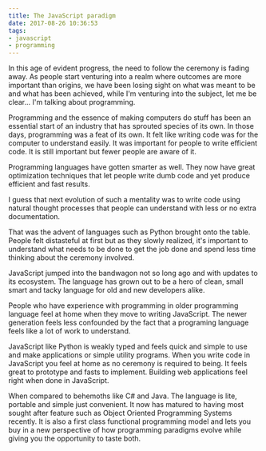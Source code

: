 ```yaml
---
title: The JavaScript paradigm
date: 2017-08-26 10:36:53
tags:
- javascript
- programming
---
```


In this age of evident progress, the need to follow the ceremony is fading away. As people start venturing into a realm where outcomes are more important than origins, we have been losing sight on what was meant to be and what has been achieved, while I'm venturing into the subject, let me be clear... I'm talking about programming.

Programming and the essence of making computers do stuff has been an essential start of an industry that has sprouted species of its own.  In those days, programming was a feat of its own. It felt like writing code was for the computer to understand easily. It was important for people to write efficient code. It is still important but fewer people are aware of it. 

Programming languages have gotten smarter as well. They now have great optimization techniques that let people write dumb code and yet produce efficient and fast results.

I guess that next evolution of such a mentality was to write code using natural thought processes that people can understand with less or no extra documentation. 

That was the advent of languages such as Python brought onto the table. People felt distasteful at first but as they slowly realized, it's important to understand what needs to be done to get the job done and spend less time thinking about the ceremony involved.

JavaScript jumped into the bandwagon not so long ago and with updates to its ecosystem. The language has grown out to be a hero of clean, small smart and tacky language for old and new developers alike.

People who have experience with programming in older programming language feel at home when they move to writing JavaScript. The newer generation feels less confounded by the fact that a programing language feels like a lot of work to understand.

JavaScript like Python is weakly typed and feels quick and simple to use and make applications or simple utility programs. When you write code in JavaScript you feel at home as no ceremony is required to being. It feels great to prototype and fasts to implement. Building web applications feel right when done in JavaScript. 

When compared to behemoths like C# and Java.  The language is lite, portable and simple just convenient. It now has matured to having most sought after feature such as Object Oriented Programming Systems recently. It is also a first class functional programming model and lets you buy in a new perspective of how programming paradigms evolve while giving you the opportunity to taste both.